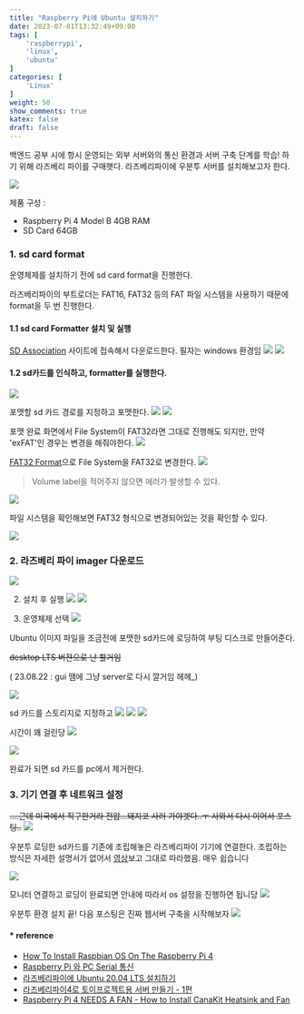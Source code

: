 ```yaml
---
title: "Raspberry Pi에 Ubuntu 설치하기"
date: 2023-07-01T13:32:49+09:00
tags: [
    'raspberrypi',
    'linux',
    'ubuntu'
]
categories: [
    'Linux'
]
weight: 50
show_comments: true
katex: false
draft: false
---
```


백엔드 공부 시에 항시 운영되는 외부 서버와의 통신 환경과 서버 구축 단계를 학습!
하기 위해 라즈베리 파이를 구매햇다. 
라즈베리파이에 우분투 서버를 설치해보고자 한다. 

![](https://velog.velcdn.com/images/sirius506775/post/dd62b4f9-c58f-4556-ad2c-7963a7c1eb93/image.jpg)


제품 구성 : 
- Raspberry Pi 4 Model B 4GB RAM
- SD Card 64GB


### 1. sd card format 
운영체제를 설치하기 전에 sd card format을 진행한다. 

라즈베리파이의 부트로더는 FAT16, FAT32 등의 FAT 파일 시스템을 사용하기 때문에 format을 두 번 진행한다.


#### 1.1 sd card Formatter 설치 및 실행


[SD Association](https://www.sdcard.org/downloads/formatter/) 사이트에 접속해서 다운로드한다. 필자는 windows 환경임
![](https://velog.velcdn.com/images/sirius506775/post/737edd7d-2386-4712-ac98-7821c6bcd300/image.png)
![](https://velog.velcdn.com/images/sirius506775/post/343d8e2a-3100-4dd9-b024-955eee74a5e9/image.png)


#### 1.2 sd카드를 인식하고, formatter를 실행한다. 
![](https://velog.velcdn.com/images/sirius506775/post/90aa401a-c25a-431c-8fb2-f5ea2509655b/image.png)

포맷할 sd 카드 경로를 지정하고 포맷한다. 
![](https://velog.velcdn.com/images/sirius506775/post/287c251e-7cd2-4f88-9514-40671ff2e785/image.png)
![](https://velog.velcdn.com/images/sirius506775/post/a87d4035-50d7-433d-b31f-2d8371f225d0/image.png)

포맷 완료 화면에서 File System이 FAT32라면 그대로 진행해도 되지만, 
만약 'exFAT'인 경우는 변경을 해줘야한다. 
![](https://velog.velcdn.com/images/sirius506775/post/513da4f8-88f5-44bb-92b2-cbbd5e8509ae/image.png)

[FAT32 Format](http://ridgecrop.co.uk/index.htm?guiformat.htm)으로 File System을 FAT32로 변경한다.
![](https://velog.velcdn.com/images/sirius506775/post/a65c84ea-2b48-4cef-9771-ce4942faa859/image.png)


> Volume label을 적어주지 않으면 에러가 발생할 수 있다. 

![](https://velog.velcdn.com/images/sirius506775/post/f4866146-23ef-4ef2-93bd-4816023c1230/image.png)

파일 시스템을 확인해보면 FAT32 형식으로 변경되어있는 것을 확인할 수 있다. 

![](https://velog.velcdn.com/images/sirius506775/post/5fe074e9-8af2-413f-b0db-187b8afde04a/image.png)



### 2. 라즈베리 파이 imager 다운로드
![](https://velog.velcdn.com/images/sirius506775/post/3ba720b3-b52a-4e5d-bb6c-56b9b265106e/image.png)

2. 설치 후 실행
![](https://velog.velcdn.com/images/sirius506775/post/3f1558a5-9923-4003-8dfc-02112f1bcdbf/image.png)
![](https://velog.velcdn.com/images/sirius506775/post/4d7a5643-a097-405a-95fa-6631b5427066/image.png)

3. 운영체제 선택
![](https://velog.velcdn.com/images/sirius506775/post/922df18e-7a4e-4cc0-8570-bfc5a67e949f/image.png)


Ubuntu 이미지 파일을 조금전에 포맷한 sd카드에 로딩하여 부팅 디스크로 만들어준다. 

~~desktop LTS 버젼으로 난 할거임~~

( 23.08.22 : gui 땜에 그냥 server로 다시 깔거임 헤헤_)

![](https://velog.velcdn.com/images/sirius506775/post/6935633b-fd81-4454-9022-24abe805a34a/image.png)





sd 카드를 스토리지로 지정하고
![](https://velog.velcdn.com/images/sirius506775/post/cf634ad2-82f1-4b95-9a37-fe9999d4d3fd/image.png)
![](https://velog.velcdn.com/images/sirius506775/post/a9e9f2ff-624c-48a5-aeab-ff1106d2a38a/image.png)
![](https://velog.velcdn.com/images/sirius506775/post/6f78a354-de84-4c5d-ada7-c9a3cc28bfc9/image.png)

시간이 꽤 걸린당 
![](https://velog.velcdn.com/images/sirius506775/post/89f334d3-e798-499b-a6bb-c74f48f0f748/image.png)

![](https://velog.velcdn.com/images/sirius506775/post/1c1c083d-e990-413d-be23-3d38eb2e51f6/image.png)

완료가 되면 sd 카드를 pc에서 제거한다. 

### 3. 기기 연결 후 네트워크 설정

~~....근데 미국에서 직구한거라 
전압...돼지코 사러 가야겟다..ㅜ 사와서 다시 이어서 포스팅..~~
![](https://velog.velcdn.com/images/sirius506775/post/22b70a4a-5106-4e88-9ba5-6c8638fa2e3a/image.jpg)


우분투 로딩한 sd카드를 기존에 조립해놓은 라즈베리파이 기기에 연결한다. 조립하는 방식은 자세한 설명서가 없어서 [영상](https://www.youtube.com/watch?v=dB9BDq8C3qY)보고 그대로 따라했음. 매우 쉽습니다

![](https://velog.velcdn.com/images/sirius506775/post/5e1854e2-ffc5-453b-9e55-301d9dab1a58/image.jpg)


모니터 연결하고 로딩이 완료되면 안내에 따라서 os 설정을 진행하면 됩니당
![](https://velog.velcdn.com/images/sirius506775/post/f071f515-6db8-4b3b-80ea-6fb60ed366f3/image.jpg)

우분투 환경 설치 끝! 다음 포스팅은 진짜 웹서버 구축을 시작해보자
![](https://velog.velcdn.com/images/sirius506775/post/5cecaf49-9264-4a14-8d66-92766d1bdcf9/image.jpg)




#### * reference
- [How To Install Raspbian OS On The Raspberry Pi 4](https://www.youtube.com/watch?v=cxhctYvQomY)
- [Raspberry Pi 와 PC Serial 통신](https://post.naver.com/viewer/postView.nhn?volumeNo=31531516&memberNo=2534901)
- [라즈베리파이에 Ubuntu 20.04 LTS 설치하기](https://blog.may-i.io/tech-7/)
- [라즈베리파이4로 토이프로젝트용 서버 만들기 - 1편](https://ryan-han.com/post/dev/raspberry_server_1/)
- [Raspberry Pi 4 NEEDS A FAN - How to Install CanaKit Heatsink and Fan](https://www.youtube.com/watch?v=dB9BDq8C3qY)